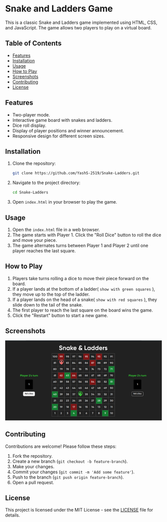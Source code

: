# Snake and Ladders Game

This is a classic Snake and Ladders game implemented using HTML, CSS, and JavaScript. The game allows two players to play on a virtual board.

## Table of Contents

- [Features](#features)
- [Installation](#installation)
- [Usage](#usage)
- [How to Play](#how-to-play)
- [Screenshots](#screenshots)
- [Contributing](#contributing)
- [License](#license)

## Features

- Two-player mode.
- Interactive game board with snakes and ladders.
- Dice roll display.
- Display of player positions and winner announcement.
- Responsive design for different screen sizes.

## Installation

1. Clone the repository:
    ```bash
    git clone https://github.com/YashS-2519/Snake-Ladders.git
    ```

2. Navigate to the project directory:
    ```bash
    cd Snake-Ladders
    ```

3. Open `index.html` in your browser to play the game.

## Usage

1. Open the `index.html` file in a web browser.
2. The game starts with Player 1. Click the "Roll Dice" button to roll the dice and move your piece.
3. The game alternates turns between Player 1 and Player 2 until one player reaches the last square.

## How to Play

1. Players take turns rolling a dice to move their piece forward on the board.
2. If a player lands at the bottom of a ladder( `show with green squares` ), they move up to the top of the ladder.
3. If a player lands on the head of a snake( `show with red squares` ), they slide down to the tail of the snake.
4. The first player to reach the last square on the board wins the game.
5. Click the "Restart" button to start a new game.

## Screenshots

![Game Screenshot](screenshots/game.png)

## Contributing

Contributions are welcome! Please follow these steps:

1. Fork the repository.
2. Create a new branch (`git checkout -b feature-branch`).
3. Make your changes.
4. Commit your changes (`git commit -m 'Add some feature'`).
5. Push to the branch (`git push origin feature-branch`).
6. Open a pull request.

## License

This project is licensed under the MIT License - see the [LICENSE](LICENSE) file for details.
